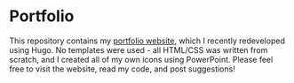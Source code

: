 # Portfolio

This repository contains my [portfolio website](https://www.georgeberdovskiy.com), which I recently redeveloped using Hugo. No templates were used - all HTML/CSS was written from scratch, and I created all of my own icons using PowerPoint. Please feel free to visit the website, read my code, and post suggestions!